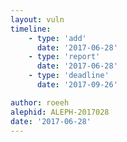```yaml
---
layout: vuln
timeline:
    - type: 'add'
      date: '2017-06-28'
    - type: 'report'
      date: '2017-06-28'
    - type: 'deadline'
      date: '2017-09-26'

author: roeeh
alephid: ALEPH-2017028
date: '2017-06-28'  
---
```

